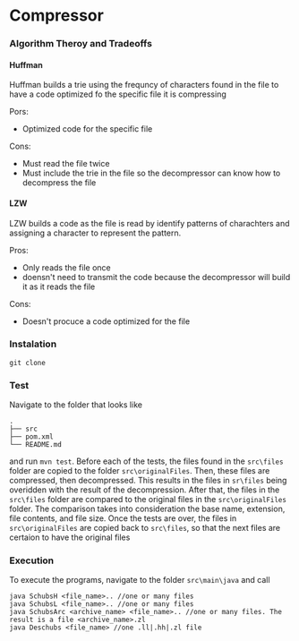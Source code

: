 # Compressor
### Algorithm Theroy and Tradeoffs
#### Huffman
Huffman builds a trie using the frequncy of characters found in the file to have a code optimized fo the specific file it is compressing

Pors:
- Optimized code for the specific file

Cons:
- Must read the file twice
- Must include the trie in the file so the decompressor can know how to decompress the file

#### LZW
LZW builds a code as the file is read by identify patterns of charachters and assigning a character to represent the pattern.

Pros:
- Only reads the file once
- doensn't need to transmit the code because the decompressor will build it as it reads the file

Cons:
- Doesn't procuce a code optimized for the file


### Instalation
`git clone`

### Test
Navigate to the folder that looks like
```
.
├──	src
├── pom.xml
└── README.md
```
and run `mvn test`. 
Before each of the tests, the files found in the `src\files` folder are copied to the folder `src\originalFiles`. Then, these files are compressed, then decompressed. This results in the files in `sr\files` being overidden with the result of the decompression. After that, the files in the `src\files` folder are compared to the original files in the  `src\originalFiles` folder. The comparison takes into consideration the base name, extension, file contents, and file size. Once the tests are over, the files in `src\originalFiles` are copied back to `src\files`, so that the next files are certaion to have the original files

### Execution
To execute the programs, navigate to the folder `src\main\java` and call
```
java SchubsH <file_name>.. //one or many files
java SchubsL <file_name>.. //one or many files
java SchubsArc <archive_name> <file_name>.. //one or many files. The result is a file <archive_name>.zl
java Deschubs <file_name> //one .ll|.hh|.zl file
```
